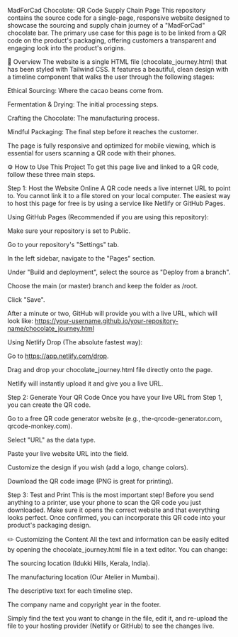 MadForCad Chocolate: QR Code Supply Chain Page
This repository contains the source code for a single-page, responsive website designed to showcase the sourcing and supply chain journey of a "MadForCad" chocolate bar. The primary use case for this page is to be linked from a QR code on the product's packaging, offering customers a transparent and engaging look into the product's origins.

🚀 Overview
The website is a single HTML file (chocolate_journey.html) that has been styled with Tailwind CSS. It features a beautiful, clean design with a timeline component that walks the user through the following stages:

Ethical Sourcing: Where the cacao beans come from.

Fermentation & Drying: The initial processing steps.

Crafting the Chocolate: The manufacturing process.

Mindful Packaging: The final step before it reaches the customer.

The page is fully responsive and optimized for mobile viewing, which is essential for users scanning a QR code with their phones.

⚙️ How to Use This Project
To get this page live and linked to a QR code, follow these three main steps.

Step 1: Host the Website Online
A QR code needs a live internet URL to point to. You cannot link it to a file stored on your local computer. The easiest way to host this page for free is by using a service like Netlify or GitHub Pages.

Using GitHub Pages (Recommended if you are using this repository):

Make sure your repository is set to Public.

Go to your repository's "Settings" tab.

In the left sidebar, navigate to the "Pages" section.

Under "Build and deployment", select the source as "Deploy from a branch".

Choose the main (or master) branch and keep the folder as /root.

Click "Save".

After a minute or two, GitHub will provide you with a live URL, which will look like: https://your-username.github.io/your-repository-name/chocolate_journey.html

Using Netlify Drop (The absolute fastest way):

Go to https://app.netlify.com/drop.

Drag and drop your chocolate_journey.html file directly onto the page.

Netlify will instantly upload it and give you a live URL.

Step 2: Generate Your QR Code
Once you have your live URL from Step 1, you can create the QR code.

Go to a free QR code generator website (e.g., the-qrcode-generator.com, qrcode-monkey.com).

Select "URL" as the data type.

Paste your live website URL into the field.

Customize the design if you wish (add a logo, change colors).

Download the QR code image (PNG is great for printing).

Step 3: Test and Print
This is the most important step! Before you send anything to a printer, use your phone to scan the QR code you just downloaded. Make sure it opens the correct website and that everything looks perfect. Once confirmed, you can incorporate this QR code into your product's packaging design.

✏️ Customizing the Content
All the text and information can be easily edited by opening the chocolate_journey.html file in a text editor. You can change:

The sourcing location (Idukki Hills, Kerala, India).

The manufacturing location (Our Atelier in Mumbai).

The descriptive text for each timeline step.

The company name and copyright year in the footer.

Simply find the text you want to change in the file, edit it, and re-upload the file to your hosting provider (Netlify or GitHub) to see the changes live.
